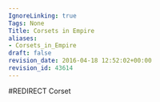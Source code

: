 ```yaml
---
IgnoreLinking: true
Tags: None
Title: Corsets in Empire
aliases:
- Corsets_in_Empire
draft: false
revision_date: 2016-04-18 12:52:02+00:00
revision_id: 43614
---
```


#REDIRECT Corset